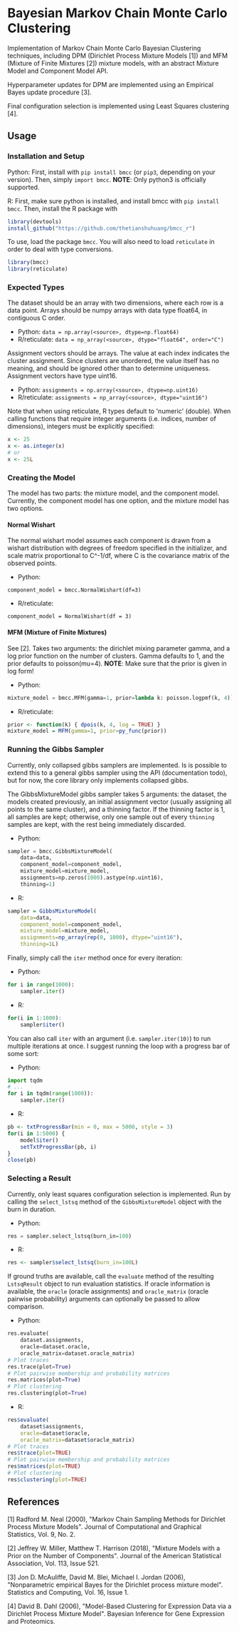 # Bayesian Markov Chain Monte Carlo Clustering

Implementation of Markov Chain Monte Carlo Bayesian Clustering techniques, including DPM (Dirichlet Process Mixture Models [1]) and MFM (Mixture of Finite Mixtures [2]) mixture models, with an abstract Mixture Model and Component Model API.

Hyperparameter updates for DPM are implemented using an Empirical Bayes update procedure [3].

Final configuration selection is implemented using Least Squares clustering [4].


## Usage

### Installation and Setup
Python:
First, install with ```pip install bmcc``` (or ```pip3```, depending on your version). Then, simply ```import bmcc```.
**NOTE**: Only python3 is officially supported.

R:
First, make sure python is installed, and install bmcc with ```pip install bmcc```. Then, install the R package with
```R
library(devtools)
install_github("https://github.com/thetianshuhuang/bmcc_r")
```

To use, load the package ```bmcc```. You will also need to load ```reticulate``` in order to deal with type conversions.
```R
library(bmcc)
library(reticulate)
```

### Expected Types

The dataset should be an array with two dimensions, where each row is a data point. Arrays should be numpy arrays with data type float64, in contiguous C order.

- Python: ```data = np.array(<source>, dtype=np.float64)```
- R/reticulate: ```data = np_array(<source>, dtype="float64", order="C")```

Assignment vectors should be arrays. The value at each index indicates the cluster assignment. Since clusters are unordered, the value itself has no meaning, and should be ignored other than to determine uniqueness. Assignment vectors have type uint16.

- Python: ```assignments = np.array(<source>, dtype=np.uint16)```
- R/reticulate: ```assignments = np_array(<source>, dtype="uint16")```

Note that when using reticulate, R types default to 'numeric' (double). When calling functions that require integer arguments (i.e. indices, number of dimensions), integers must be explicitly specified:

```R
x <- 25
x <- as.integer(x)
# or
x <- 25L
```

### Creating the Model

The model has two parts: the mixture model, and the component model. Currently, the component model has one option, and the mixture model has two options.

#### Normal Wishart
The normal wishart model assumes each component is drawn from a wishart distribution with degrees of freedom specified in the initializer, and scale matrix proportional to C^-1/df, where C is the covariance matrix of the observed points.

- Python:
```
component_model = bmcc.NormalWishart(df=3)
```

- R/reticulate:
```
component_model = NormalWishart(df = 3)
```

#### MFM (Mixture of Finite Mixtures)
See [2]. Takes two arguments: the dirichlet mixing parameter gamma, and a log prior function on the number of clusters. Gamma defaults to 1, and the prior defaults to poisson(mu=4).
**NOTE**: Make sure that the prior is given in log form!

- Python:
```python
mixture_model = bmcc.MFM(gamma=1, prior=lambda k: poisson.logpmf(k, 4))
```

- R/reticulate:
```R
prior <- function(k) { dpois(k, 4, log = TRUE) }
mixture_model = MFM(gamma=1, prior=py_func(prior))
```

### Running the Gibbs Sampler

Currently, only collapsed gibbs samplers are implemented. Is is possible to extend this to a general gibbs sampler using the API (documentation todo), but for now, the core library only implements collapsed gibbs.

The GibbsMixtureModel gibbs sampler takes 5 arguments: the dataset, the models created previously, an initial assignment vector (usually assigning all points to the same cluster), and a thinning factor. If the thinning factor is 1, all samples are kept; otherwise, only one sample out of every ```thinning``` samples are kept, with the rest being immediately discarded.

- Python:
```python
sampler = bmcc.GibbsMixtureModel(
    data=data,
    component_model=component_model,
    mixture_model=mixture_model,
    assignments=np.zeros(1000).astype(np.uint16),
    thinning=1)
```

- R:
```R
sampler = GibbsMixtureModel(
    data=data,
    component_model=component_model,
    mixture_model=mixture_model,
    assignments=np_array(rep(0, 1000), dtype="uint16"),
    thinning=1L)
```

Finally, simply call the ```iter``` method once for every iteration:

- Python:
```python
for i in range(1000):
    sampler.iter()
```

- R:
```R
for(i in 1:1000):
    sampler$iter()
```

You can also call ```iter``` with an argument (i.e. ```sampler.iter(10)```) to run multiple iterations at once. I suggest running the loop with a progress bar of some sort:

- Python:
```python
import tqdm
# ...
for i in tqdm(range(1000)):
    sampler.iter()
```

- R:
```R
pb <- txtProgressBar(min = 0, max = 5000, style = 3)
for(i in 1:5000) {
    model$iter()
    setTxtProgressBar(pb, i)
}
close(pb)
```

### Selecting a Result

Currently, only least squares configuration selection is implemented. Run by calling the ```select_lstsq``` method of the ```GibbsMixtureModel``` object with the burn in duration.

- Python:
```python
res = sampler.select_lstsq(burn_in=100)
```

- R:
```R
res <- sampler$select_lstsq(burn_in=100L)
```

If ground truths are available, call the ```evaluate``` method of the resulting ```LstsqResult``` object to run evaluation statistics. If oracle information is available, the ```oracle``` (oracle assignments) and ```oracle_matrix``` (oracle pairwise probability) arguments can optionally be passed to allow comparison.

- Python:
```python
res.evaluate(
    dataset.assignments,
    oracle=dataset.oracle,
    oracle_matrix=dataset.oracle_matrix)
# Plot traces
res.trace(plot=True)
# Plot pairwise membership and probability matrices
res.matrices(plot=True)
# Plot clustering
res.clustering(plot=True)
```

- R:
```R
res$evaluate(
    dataset$assignments,
    oracle=dataset$oracle,
    oracle_matrix=dataset$oracle_matrix)
# Plot traces
res$trace(plot=TRUE)
# Plot pairwise membership and probability matrices
res$matrices(plot=TRUE)
# Plot clustering
res$clustering(plot=TRUE)
```

## References

[1] Radford M. Neal (2000), "Markov Chain Sampling Methods for Dirichlet Process Mixture Models". Journal of Computational and Graphical Statistics, Vol. 9, No. 2.

[2] Jeffrey W. Miller, Matthew T. Harrison (2018), "Mixture Models with a Prior on the Number of Components". Journal of the American Statistical Association, Vol. 113, Issue 521.

[3] Jon D. McAuliffe, David M. Blei, Michael I. Jordan (2006), "Nonparametric empirical Bayes for the Dirichlet process mixture model". Statistics and Computing, Vol. 16, Issue 1.

[4] David B. Dahl (2006), "Model-Based Clustering for Expression Data via a Dirichlet Process Mixture Model". Bayesian Inference for Gene Expression and Proteomics.
